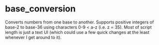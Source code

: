 # base_conversion
Converts numbers from one base to another.
Supports positive integers of base-2 to base-36 using characters 0-9 < a-z (i.e. z = 35).
Most of script length is just a text UI (which could use a few quick changes at the least
whenever I get around to it).
